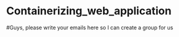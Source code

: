 # Containerizing_web_application

#Guys, please write your emails here so I can create a group for us
